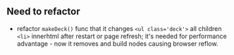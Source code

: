 ## Need to refactor
- refactor `makeDeck()` func that it changes `<ul class='deck'>` all children `<li>` innerhtml after restart or page refresh;
it's needed for performance advantage - now it removes and build nodes causing browser reflow.